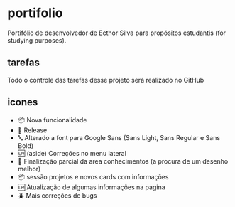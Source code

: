 # portifolio

Portifólio de desenvolvedor de Ecthor Silva para propósitos estudantis (for studying purposes).

## tarefas

Todo o controle das tarefas desse projeto será realizado no GitHub

## icones

- :package: Nova funcionalidade
- :checkered_flag: Release
- :abc: Alterado a font para Google Sans (Sans Light, Sans Regular e Sans Bold)
- :up: (aside) Correções no menu lateral
- :closed_book: Finalização parcial da area conhecimentos (a procura de um desenho melhor)
- :package: sessão projetos e novos cards com informações
- :up: Atualização de algumas informações na pagina
- :beetle: Mais correções de bugs